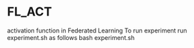 # FL_ACT
activation function in Federated Learning
To run experiment run experiment.sh as follows
bash experiment.sh

